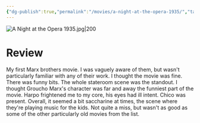 ```yaml
---
{"dg-publish":true,"permalink":"/movies/a-night-at-the-opera-1935/","tags":["movies"],"created":"2023-12-04","updated":"2025-03-13"}
---
```



![A Night at the Opera 1935.jpg|200](/img/user/Attachments/A%20Night%20at%20the%20Opera%201935.jpg)

# Review

My first Marx brothers movie. I was vaguely aware of them, but wasn't particularly familiar with any of their work. I thought the movie was fine. There was funny bits. The whole stateroom scene was the standout. I thought Groucho Marx's character was far and away the funniest part of the movie. Harpo frightened me to my core, his eyes had ill intent. Chico was present. Overall, it seemed a bit saccharine at times, the scene where they're playing music for the kids. Not quite a miss, but wasn't as good as some of the other particularly old movies from the list.
